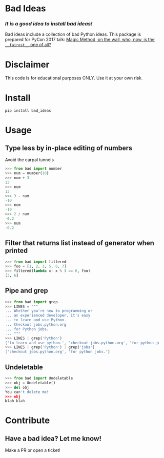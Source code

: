# Bad Ideas
### *It is a good idea to install bad ideas!*

Bad ideas include a collection of bad Python ideas.
This package is prepared for PyCon 2017 talk: [Magic Method, on the wall, who, now, is the `__fairest__` one of all?](https://us.pycon.org/2017/schedule/presentation/486/)

# Disclaimer

This code is for educational purposes ONLY. Use it at your own risk.

# Install

`pip install bad_ideas`

# Usage

## Type less by in-place editing of numbers
Avoid the carpal tunnels

```py
>>> from bad import number
>>> num = number(10)
>>> num + 3
13
>>> num
13
>>> 3 - num
-10
>>> num
-10
>>> 2 / num
-0.2
>>> num
-0.2
```

## Filter that returns list instead of generator when printed

```py
>>> from bad import filtered
>>> foo = [1, 2, 3, 5, 6, 7]
>>> filtered(lambda x: x % 3 == 0, foo)
[3, 6]
```

## Pipe and grep

```py
>>> from bad import grep
>>> LINES = """
... Whether you're new to programming or
... an experienced developer, it's easy
... to learn and use Python.
... Checkout jobs.python.org
... for Python jobs.
... """
>>> LINES | grep('Python')
['to learn and use python.', 'checkout jobs.python.org', 'for python jobs.']
>>> LINES | grep('Python') | grep('jobs')
['checkout jobs.python.org', 'for python jobs.']
```

## Undeletable

```py
>>> from bad import Undeletable
>>> obj = Undeletable()
>>> del obj
You can't delete me!
>>> obj
blah blah
```

# Contribute

## Have a bad idea? Let me know!

Make a PR or open a ticket!
